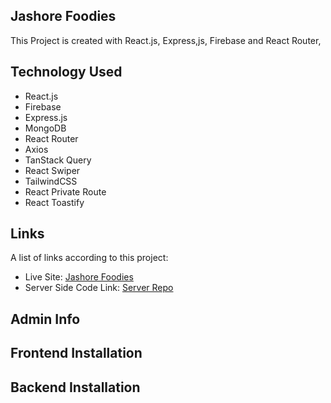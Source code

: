 ## Jashore Foodies
This Project is created with React.js, Express,js, Firebase and React Router, 
## Technology Used
* React.js
* Firebase
* Express.js
* MongoDB
* React Router
* Axios
* TanStack Query
* React Swiper
* TailwindCSS
* React Private Route
* React Toastify

## Links
A list of links according to this project:
* Live Site: [Jashore Foodies](https://jashore-foodies-d027d.web.app/) 
* Server Side Code Link: [Server Repo](https://github.com/mirza-mohibul-hasan/jashore-foodies-backend)
## Admin Info

## Frontend Installation

## Backend Installation
